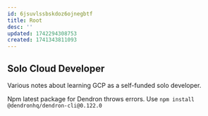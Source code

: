 ```yaml
---
id: 6jsuvlssbskdoz6ojnegbtf
title: Root
desc: ''
updated: 1742294308753
created: 1741343811093
---
```


## Solo Cloud Developer

Various notes about learning GCP as a self-funded solo developer.

Npm latest package for Dendron throws errors.  Use `npm install @dendronhq/dendron-cli@0.122.0`